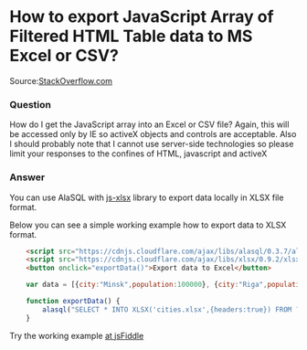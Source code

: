 # How to export JavaScript Array of Filtered HTML Table data to MS Excel or CSV?

Source:[StackOverflow.com](http://stackoverflow.com/questions/6846810/export-javascript-array-of-filtered-html-table-data-to-ms-excel-or-csv/27661435#27661435)

### Question

How do I get the JavaScript array into an Excel or CSV file? Again, this will be accessed only by IE so activeX objects and controls are acceptable. Also I should probably note that I cannot use server-side technologies so please limit your responses to the confines of HTML, javascript and activeX

### Answer

You can use AlaSQL with [js-xlsx](js-xlsx) library to export data locally in XLSX file format.

Below you can see a simple working example how to export data to XLSX format.

```html
    <script src="https://cdnjs.cloudflare.com/ajax/libs/alasql/0.3.7/alasql.min.js"></script>
    <script src="https://cdnjs.cloudflare.com/ajax/libs/xlsx/0.9.2/xlsx.core.min.js"></script>
    <button onclick="exportData()">Export data to Excel</button>
```
```js
    var data = [{city:"Minsk",population:100000}, {city:"Riga",population:200000}];

    function exportData() {
        alasql("SELECT * INTO XLSX('cities.xlsx',{headers:true}) FROM ? ",[data]);
    }
```

Try the working example [at jsFiddle](http://jsfiddle.net/agershun/0xgfjcre/1/)
